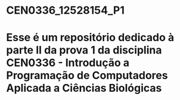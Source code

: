 # CEN0336_12528154_P1
# Esse é um repositório dedicado à parte II da prova 1 da disciplina CEN0336 - Introdução a Programação de Computadores Aplicada a Ciências Biológicas
